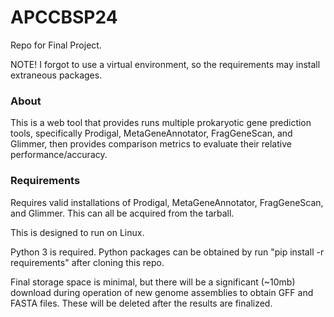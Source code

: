 # APCCBSP24

Repo for Final Project.

NOTE! I forgot to use a virtual environment, so the requirements may install extraneous packages.

### About

This is a web tool that provides runs multiple prokaryotic gene
prediction tools, specifically Prodigal, MetaGeneAnnotator, FragGeneScan, and
Glimmer, then provides comparison metrics to evaluate their relative
performance/accuracy.

### Requirements

Requires valid installations of Prodigal, MetaGeneAnnotator,
FragGeneScan, and Glimmer. This can all be acquired from the tarball.

This is designed to run on Linux.

Python 3 is required. Python packages can be obtained by run "pip install -r requirements" after cloning this repo.

Final storage space is minimal, but there will be a
significant (~10mb) download during operation of new genome assemblies to
obtain GFF and FASTA files. These will be deleted after the results are
finalized.
